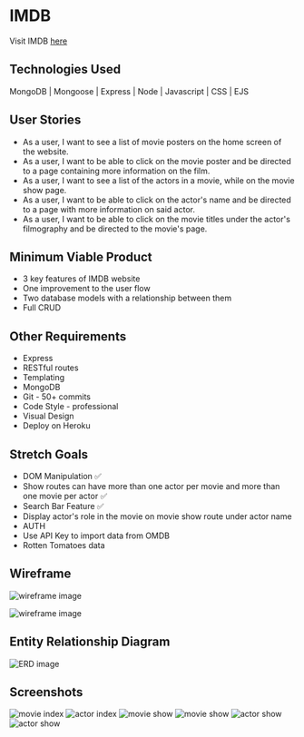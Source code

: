 # IMDB

Visit IMDB [here](https://collins-imdb.fly.dev/movies)

## Technologies Used
MongoDB | Mongoose | Express | Node | Javascript | CSS | EJS

## User Stories
<ul>
    <li>As a user, I want to see a list of movie posters on the home screen of the website. </li>
    <li>As a user, I want to be able to click on the movie poster and be directed to a page containing more information on the film. </li>
    <li>As a user, I want to see a list of the actors in a movie, while on the movie show page. </li>
    <li>As a user, I want to be able to click on the actor's name and be directed to a page with more information on said actor. </li>
    <li>As a user, I want to be able to click on the movie titles under the actor's filmography and be directed to the movie's page. </li>
</ul>

## Minimum Viable Product
- 3 key features of IMDB website
- One improvement to the user flow
- Two database models with a relationship between them
- Full CRUD

## Other Requirements
- Express
- RESTful routes
- Templating
- MongoDB
- Git - 50+ commits
- Code Style - professional
- Visual Design
- Deploy on Heroku

## Stretch Goals
- DOM Manipulation ✅
- Show routes can have more than one actor per movie and more than one movie per actor ✅
- Search Bar Feature ✅
- Display actor's role in the movie on movie show route under actor name
- AUTH
- Use API Key to import data from OMDB
- Rotten Tomatoes data

## Wireframe
![wireframe image](https://github.com/Royal0817/Project-2/blob/main/screenshots/IMDB-wireframe-movies.png?raw=true)

![wireframe image](https://github.com/Royal0817/Project-2/blob/main/screenshots/IMDB-wireframe-actor.png?raw=true)


## Entity Relationship Diagram
![ERD image](https://github.com/Royal0817/Project-2/blob/main/screenshots/IMDB-ERD.png?raw=true)

## Screenshots
![movie index](https://github.com/JCollinJones25/IMDB/blob/main/screenshots/IMDB-movie-index.png?raw=true)
![actor index](https://github.com/Royal0817/Project-2/blob/main/screenshots/IMDB-actor-index.png?raw=true)
![movie show](https://github.com/Royal0817/Project-2/blob/main/screenshots/IMDB-movie-show-top.png?raw=true)
![movie show](https://github.com/Royal0817/Project-2/blob/main/screenshots/IMDB-movie-show-bottom.png?raw=true)
![actor show](https://github.com/Royal0817/Project-2/blob/main/screenshots/IMDB-actor-show-top.png?raw=true)
![actor show](https://github.com/Royal0817/Project-2/blob/main/screenshots/IMDB-actor-show-bottom.png?raw=true)

